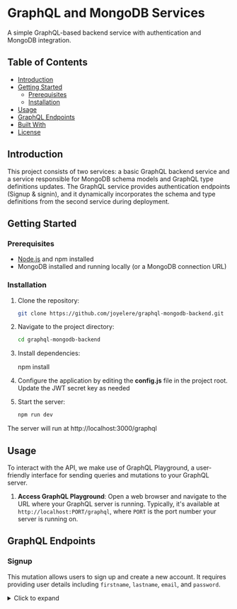 # GraphQL and MongoDB Services

A simple GraphQL-based backend service with authentication and MongoDB integration.

## Table of Contents

- [Introduction](#introduction)
- [Getting Started](#getting-started)
  - [Prerequisites](#prerequisites)
  - [Installation](#installation)
- [Usage](#usage)
- [GraphQL Endpoints](#graphql-endpoints)
- [Built With](#built-with)
- [License](#license)

## Introduction

This project consists of two services: a basic GraphQL backend service and a service responsible for MongoDB schema models and GraphQL type definitions updates. The GraphQL service provides authentication endpoints (Signup & signin), and it dynamically incorporates the schema and type definitions from the second service during deployment.

## Getting Started

### Prerequisites

- [Node.js](https://nodejs.org/) and npm installed
- MongoDB installed and running locally (or a MongoDB connection URL)

### Installation

1. Clone the repository:

   ```bash
   git clone https://github.com/joyelere/graphql-mongodb-backend.git

2. Navigate to the project directory:
   ```bash
   cd graphql-mongodb-backend

3. Install dependencies:

   npm install

4.  Configure the application by editing the **config.js** file in the project root. Update the JWT secret key as needed

5.  Start the server:
    ```bash
    npm run dev

The server will run at http://localhost:3000/graphql


## Usage

To interact with the API, we make use of GraphQL Playground, a user-friendly interface for sending queries and mutations to your GraphQL server.

1. **Access GraphQL Playground**: Open a web browser and navigate to the URL where your GraphQL server is running. Typically, it's available at `http://localhost:PORT/graphql`, where `PORT` is the port number your server is running on.

## GraphQL Endpoints

### Signup

This mutation allows users to sign up and create a new account. It requires providing user details including `firstname`, `lastname`, `email`, and `password`.

<details>
<summary>Click to expand</summary>
  
```graphql
mutation {
  signup(newUser: {
    firstname: "John",
    lastname: "Doe",
    email: "johndoe@example.com",
    password: "password123"
  }) {
    id
    firstname
    lastname
    email
  }
}
</details>

```

### Signin

This mutation allows users to sign in by providing their registered `email` and `password`. It returns a JWT token upon successful authentication.

<details>
<summary>Click to expand</summary>
  
```graphql
mutation {
  signin(userSignin: {
    email: "johndoe@example.com",
    password: "password123"
  }) {
    token
  }
}
</details>
```

### Get All Users

This query retrieves a list of all users in the system, including their `id`, `firstname`, `lastname`, and `email`.

<details>
<summary>Click to expand</summary>
  
```graphql
query {
  getAllUsers {
    id
    firstname
    lastname
    email
  }
}

</details>
```

### Get User by ID

This query allows you to fetch a user's information by specifying their `id`.

<details>
<summary>Click to expand</summary>
  
```graphql
query {
  user(id: "user_id_here") {
    id
    firstname
    lastname
    email
  }
}

</details>
```

## Built With

- [Node.js](https://nodejs.org/): A JavaScript runtime for building server-side applications.
- [Express.js](https://expressjs.com/): A fast and minimalist web framework for Node.js.
- [Apollo Server](https://www.apollographql.com/docs/apollo-server/): A GraphQL server implementation that connects your GraphQL schema to your data sources.
- [GraphQL](https://graphql.org/): A query language for your API, and a server-side runtime for executing those queries by specifying the types for your data.
- [MongoDB](https://www.mongodb.com/): A NoSQL database that provides high-performance, flexible schema data storage.


## License

This project is licensed under the [MIT License](LICENSE).


